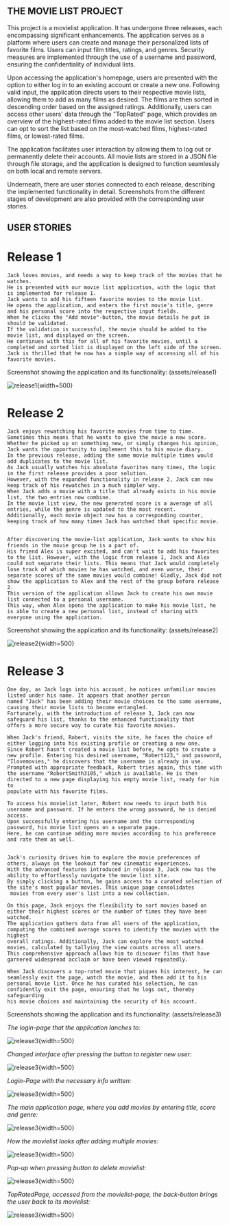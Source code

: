 ## THE MOVIE LIST PROJECT 

This project is a movielist application. It has undergone three releases, each encompassing significant enhancements. 
The application serves as a platform where users can create and manage their personalized lists of favorite films. 
Users can input film titles, ratings, and genres. Security measures are implemented through the use of a username and password, 
ensuring the confidentiality of individual lists.

Upon accessing the application's homepage, users are presented with the option to either log in to an existing account or create a new one. 
Following valid input, the application directs users to their respective movie lists, allowing them to add as many films as desired. 
The films are then sorted in descending order based on the assigned ratings. Additionally, users can access other users' data through the 
"TopRated" page, which provides an overview of the highest-rated films added to the movie list section. Users can opt to sort the list 
based on the most-watched films, highest-rated films, or lowest-rated films.

The application facilitates user interaction by allowing them to log out or permanently delete their accounts. All movie lists are stored in a 
JSON file through file storage, and the application is designed to function seamlessly on both local and remote servers.


Underneath, there are user stories connected to each release, describing the implemented functionality in detail.
Screenshots from the different stages of development are also provided with the corresponding user stories.


## USER STORIES

# Release 1

    Jack loves movies, and needs a way to keep track of the movies that he watches. 
    He is presented with our movie list application, with the logic that is implemented for release 1. 
    Jack wants to add his fifteen favorite movies to the movie list. 
    He opens the application, and enters the first movie's title, genre and his personal score into the respective input fields. 
    When he clicks the "Add movie"-button, the movie details he put in should be validated. 
    If the validation is successful, the movie should be added to the movie list, and displayed on the screen. 
    He continues with this for all of his favorite movies, until a completed and sorted list is displayed on the left side of the screen. 
    Jack is thrilled that he now has a simple way of accessing all of his favorite movies.

    
Screenshot showing the application and its functionality: (assets/release1)

![release1](assets/release1/release1.png "Picture"){width=500}

# Release 2

    Jack enjoys rewatching his favorite movies from time to time. Sometimes this means that he wants to give the movie a new score. 
    Whether he picked up on something new, or simply changes his opinion, Jack wants the opportunity to implement this to his movie diary. 
    In the previous release, adding the same movie multiple times would add duplicates to the movie list. 
    As Jack usually watches his absolute favorites many times, the logic in the first release provides a poor solution. 
    However, with the expanded functionality in release 2, Jack can now keep track of his rewatches in a much simpler way. 
    When Jack adds a movie with a title that already exists in his movie list, the two entries now combine. 
    In the movie list view, the new generated score is a average of all entries, while the genre is updated to the most recent. 
    Additionally, each movie object now has a corresponding counter, keeping track of how many times Jack has watched that specific movie.


    After discovering the movie-list application, Jack wants to show his friends in the movie group he is a part of. 
    His friend Alex is super excited, and can't wait to add his favorites to the list. However, with the logic from release 1, Jack and Alex 
    could not separate their lists. This means that Jack would completely lose track of which movies he has watched, and even worse, their 
    separate scores of the same movies would combine! Gladly, Jack did not show the application to Alex and the rest of the group before release 2. 
    This version of the application allows Jack to create his own movie list connected to a personal username. 
    This way, when Alex opens the application to make his movie list, he is able to create a new personal list, instead of sharing with everyone using the application. 


Screenshot showing the application and its functionality: (assets/release2)

![release2](assets/release2/release2.png "Picture"){width=500}

# Release 3

    One day, as Jack logs into his account, he notices unfamiliar movies listed under his name. It appears that another person 
    named "Jack" has been adding their movie choices to the same username, causing their movie lists to become entangled. 
    Fortunately, with the introduction of release 3, Jack can now safeguard his list, thanks to the enhanced functionality that 
    offers a more secure way to curate his favorite movies. 
    
    When Jack's friend, Robert, visits the site, he faces the choice of either logging into his existing profile or creating a new one. 
    Since Robert hasn't created a movie list before, he opts to create a new profile. Entering his desired username, "Robert123," and password, 
    "Ilovemovies," he discovers that the username is already in use. Prompted with appropriate feedback, Robert tries again, this time with 
    the username "RobertSmith3105," which is available. He is then directed to a new page displaying his empty movie list, ready for him to 
    populate with his favorite films.

    To access his movielist later, Robert now needs to input both his username and password. If he enters the wrong password, he is denied access. 
    Upon successfully entering his username and the corresponding password, his movie list opens on a separate page. 
    Here, he can continue adding more movies according to his preference and rate them as well.


    Jack's curiosity drives him to explore the movie preferences of others, always on the lookout for new cinematic experiences. 
    With the advanced features introduced in release 3, Jack now has the ability to effortlessly navigate the movie list site. 
    By simply clicking a button, he gains access to a curated selection of the site's most popular movies. This unique page consolidates
     movies from every user's list into a new collection.

    On this page, Jack enjoys the flexibility to sort movies based on either their highest scores or the number of times they have been watched. 
    The application gathers data from all users of the application, computing the combined average scores to identify the movies with the highest 
    overall ratings. Additionally, Jack can explore the most watched movies, calculated by tallying the view counts across all users. 
    This comprehensive approach allows him to discover films that have garnered widespread acclaim or have been viewed repeatedly.

    When Jack discovers a top-rated movie that piques his interest, he can seamlessly exit the page, watch the movie, and then add it to his 
    personal movie list. Once he has curated his selection, he can confidently exit the page, ensuring that he logs out, thereby safeguarding 
    his movie choices and maintaining the security of his account.


Screenshots showing the application and its functionality: (assets/release3)

_The login-page that the application lanches to:_

![release3](assets/release3/(1)LoginPage.png "Picture"){width=500}

_Changed interface after pressing the button to register new user:_

![release3](assets/release3/(2)MakeNewMovieList.png "Picture"){width=500}

_Login-Page with the necessary info written:_

![release3](assets/release3/(3)LoginWithInfo.png "Picture"){width=500}

_The main application page, where you add movies by entering title, score and genre:_

![release3](assets/release3/(4)AddMovieToNewList.png "Picture"){width=500}

_How the movielist looks after adding multiple movies:_

![release3](assets/release3/(5)MoviesInList.png "Picture"){width=500}

_Pop-up when pressing button to delete movielist:_

![release3](assets/release3/(6)DeleteMovieList.png "Picture"){width=500}

_TopRatedPage, accessed from the movielist-page, the back-button brings the user back to its movielist:_

![release3](assets/release3/(7)TopRatedPage.png "Picture"){width=500}